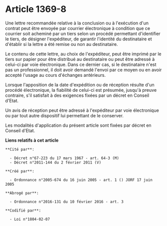 # Article 1369-8

Une lettre recommandée relative à la conclusion ou à l'exécution d'un contrat peut être envoyée par courrier électronique à
condition que ce courrier soit acheminé par un tiers selon un procédé permettant d'identifier le tiers, de désigner
l'expéditeur, de garantir l'identité du destinataire et d'établir si la lettre a été remise ou non au destinataire.

Le contenu de cette lettre, au choix de l'expéditeur, peut être imprimé par le tiers sur papier pour être distribué au
destinataire ou peut être adressé à celui-ci par voie électronique. Dans ce dernier cas, si le destinataire n'est pas un
professionnel, il doit avoir demandé l'envoi par ce moyen ou en avoir accepté l'usage au cours d'échanges antérieurs.

Lorsque l'apposition de la date d'expédition ou de réception résulte d'un procédé électronique, la fiabilité de celui-ci est
présumée, jusqu'à preuve contraire, s'il satisfait à des exigences fixées par un décret en Conseil d'Etat.

Un avis de réception peut être adressé à l'expéditeur par voie électronique ou par tout autre dispositif lui permettant de le
conserver.

Les modalités d'application du présent article sont fixées par décret en Conseil d'Etat.

**Liens relatifs à cet article**

	**Cité par**:

	  - Décret n°67-223 du 17 mars 1967 - art. 64-3 (M)
	  - Décret n°2011-144 du 2 février 2011 (V)

	**Créé par**:

	  - Ordonnance n°2005-674 du 16 juin 2005 - art. 1 () JORF 17 juin 2005

	**Abrogé par**:

	  - Ordonnance n°2016-131 du 10 février 2016 - art. 3

	**Codifié par**:

	  - Loi n°1804-02-07
